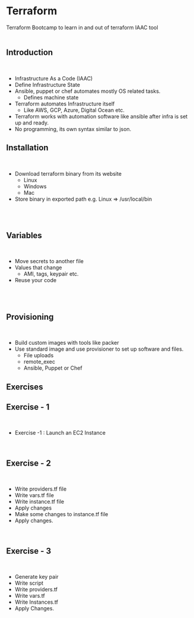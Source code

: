 # Terraform
Terraform Bootcamp to learn in and out of terraform IAAC tool
<br><br>

## Introduction
<br>

<ul>
  <li>Infrastructure As a Code (IAAC)</li>
  <li>Define Infrastructure State</li>
  <li>Ansible, puppet or chef automates mostly OS related tasks.
    <ul>
    <li>Defines machine state</li>
  </ul>
  </li>
  <li>Terraform automates Infrastructure itself
    <ul>
      <li>Like AWS, GCP, Azure, Digital Ocean etc.</li>
    </ul>
  </li>
  <li>Terraform works with automation software like ansible after infra is set up and ready.</li>
  <li>No programming, its own syntax similar to json.</li>
</ul>


## Installation
<br>

<ul>
  <li>Download terraform binary from its website
  <ul>
    <li>Linux</li>
    <li>Windows</li>
    <li>Mac</li>
  </ul>
  </li>
  <li>Store binary in exported path e.g. Linux => /usr/local/bin</li>
</ul>
<br><br>

## Variables
<br>
<ul>
  <li>Move secrets to another file</li>
  <li>Values that change 
    <ul>
      <li>AMI, tags, keypair etc.</li>
    </ul>
  </li>
  <li>Reuse your code</li>
</ul>
<br><br>

## Provisioning
<br>
<ul>
<li>Build custom images with tools like packer</li>
<li> Use standard image and use provisioner to set up software and files.
<ul>
  <li>File uploads</li>
  <li>remote_exec</li>
  <li>Ansible, Puppet or Chef</li>
</ul>
</li>
</ul>

## Exercises

## Exercise - 1
<br>
<ul>
  <li>Exercise -1 : Launch an EC2 Instance</li>
</ul>
<br>

## Exercise - 2
<br>
<ul>
  <li>Write providers.tf file</li>
  <li>Write vars.tf file</li>
  <li>Write instance.tf file</li>
  <li>Apply changes</li>
  <li>Make some changes to instance.tf file</li>
  <li>Apply changes.</li>
</ul>
<br>

## Exercise - 3
<br>
<ul>
  <li>Generate key pair</li>
  <li>Write script</li>
  <li>Write providers.tf</li>
  <li>Write vars.tf</li>
  <li>Write Instances.tf</li>
  <li>Apply Changes.</li>
</ul>
